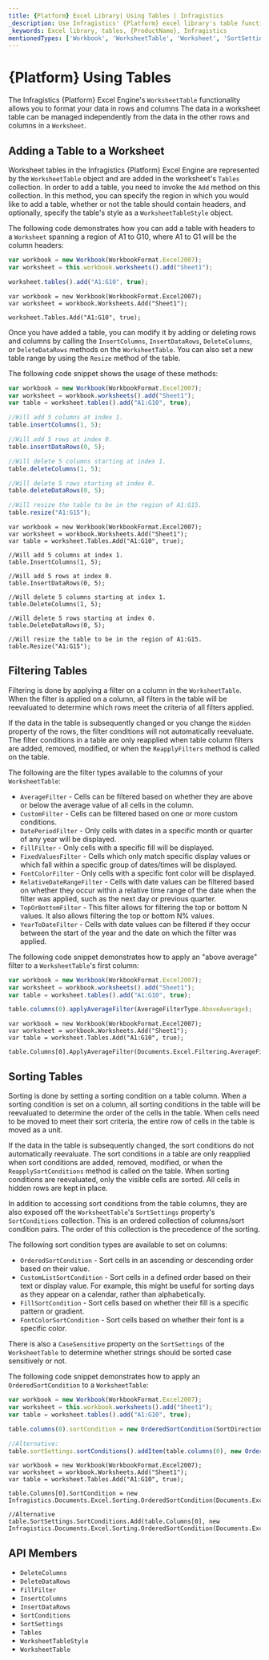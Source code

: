```yaml
---
title: {Platform} Excel Library| Using Tables | Infragistics
_description: Use Infragistics' {Platform} excel library's table functionality to format your data in rows and columns. View {ProductName} excel tutorials for more information!
_keywords: Excel library, tables, {ProductName}, Infragistics
mentionedTypes: ['Workbook', 'WorksheetTable', 'Worksheet', 'SortSettings']
---
```

# {Platform} Using Tables

The Infragistics {Platform} Excel Engine's `WorksheetTable` functionality allows you to format your data in rows and columns The data in a worksheet table can be managed independently from the data in the other rows and columns in a `Worksheet`.
<!--## {Platform} Using Tables Example


<code-view style="height: 500px"
           data-demos-base-url="{environment:dvDemosBaseUrl}"
           iframe-src="{environment:dvDemosBaseUrl}/excel/excel-library-working-with-tables"
           alt="{Platform} Using Tables Example" >
</code-view>

-->


<div class="divider--half"></div>

## Adding a Table to a Worksheet
Worksheet tables in the Infragistics {Platform} Excel Engine are represented by the `WorksheetTable` object and are added in the worksheet's `Tables` collection. In order to add a table, you need to invoke the `Add` method on this collection. In this method, you can specify the region in which you would like to add a table, whether or not the table should contain headers, and optionally, specify the table's style as a `WorksheetTableStyle` object.

The following code demonstrates how you can add a table with headers to a `Worksheet` spanning a region of A1 to G10, where A1 to G1 will be the column headers:

```ts
var workbook = new Workbook(WorkbookFormat.Excel2007);
var worksheet = this.workbook.worksheets().add("Sheet1");

worksheet.tables().add("A1:G10", true);
```

```razor
var workbook = new Workbook(WorkbookFormat.Excel2007);
var worksheet = workbook.Worksheets.Add("Sheet1");

worksheet.Tables.Add("A1:G10", true);
```

Once you have added a table, you can modify it by adding or deleting rows and columns by calling the `InsertColumns`, `InsertDataRows`, `DeleteColumns`, or `DeleteDataRows` methods on the `WorksheetTable`. You can also set a new table range by using the `Resize` method of the table.

The following code snippet shows the usage of these methods:

```ts
var workbook = new Workbook(WorkbookFormat.Excel2007);
var worksheet = workbook.worksheets().add("Sheet1");
var table = worksheet.tables().add("A1:G10", true);

//Will add 5 columns at index 1.
table.insertColumns(1, 5);

//Will add 5 rows at index 0.
table.insertDataRows(0, 5);

//Will delete 5 columns starting at index 1.
table.deleteColumns(1, 5);

//Will delete 5 rows starting at index 0.
table.deleteDataRows(0, 5);

//Will resize the table to be in the region of A1:G15.
table.resize("A1:G15");
```

```razor
var workbook = new Workbook(WorkbookFormat.Excel2007);
var worksheet = workbook.Worksheets.Add("Sheet1");
var table = worksheet.Tables.Add("A1:G10", true);

//Will add 5 columns at index 1.
table.InsertColumns(1, 5);

//Will add 5 rows at index 0.
table.InsertDataRows(0, 5);

//Will delete 5 columns starting at index 1.
table.DeleteColumns(1, 5);

//Will delete 5 rows starting at index 0.
table.DeleteDataRows(0, 5);

//Will resize the table to be in the region of A1:G15.
table.Resize("A1:G15");
```

## Filtering Tables
Filtering is done by applying a filter on a column in the `WorksheetTable`. When the filter is applied on a column, all filters in the table will be reevaluated to determine which rows meet the criteria of all filters applied.

If the data in the table is subsequently changed or you change the `Hidden` property of the rows, the filter conditions will not automatically reevaluate. The filter conditions in a table are only reapplied when table column filters are added, removed, modified, or when the `ReapplyFilters` method is called on the table.

The following are the filter types available to the columns of your `WorksheetTable`:

- `AverageFilter` - Cells can be filtered based on whether they are above or below the average value of all cells in the column.
- `CustomFilter` - Cells can be filtered based on one or more custom conditions.
- `DatePeriodFilter` - Only cells with dates in a specific month or quarter of any year will be displayed.
- `FillFilter` - Only cells with a specific fill will be displayed.
- `FixedValuesFilter` - Cells which only match specific display values or which fall within a specific group of dates/times will be displayed.
- `FontColorFilter` - Only cells with a specific font color will be displayed.
- `RelativeDateRangeFilter` - Cells with date values can be filtered based on whether they occur within a relative time range of the date when the filter was applied, such as the next day or previous quarter.
- `TopOrBottomFilter` - This filter allows for filtering the top or bottom N values. It also allows filtering the top or bottom N% values.
- `YearToDateFilter` - Cells with date values can be filtered if they occur between the start of the year and the date on which the filter was applied.

The following code snippet demonstrates how to apply an "above average" filter to a `WorksheetTable`'s first column:

```ts
var workbook = new Workbook(WorkbookFormat.Excel2007);
var worksheet = workbook.worksheets().add("Sheet1");
var table = worksheet.tables().add("A1:G10", true);

table.columns(0).applyAverageFilter(AverageFilterType.AboveAverage);
```

```razor
var workbook = new Workbook(WorkbookFormat.Excel2007);
var worksheet = workbook.Worksheets.Add("Sheet1");
var table = worksheet.Tables.Add("A1:G10", true);

table.Columns[0].ApplyAverageFilter(Documents.Excel.Filtering.AverageFilterType.AboveAverage);
```

## Sorting Tables
Sorting is done by setting a sorting condition on a table column. When a sorting condition is set on a column, all sorting conditions in the table will be reevaluated to determine the order of the cells in the table. When cells need to be moved to meet their sort criteria, the entire row of cells in the table is moved as a unit.

If the data in the table is subsequently changed, the sort conditions do not automatically reevaluate. The sort conditions in a table are only reapplied when sort conditions are added, removed, modified, or when the `ReapplySortConditions` method is called on the table. When sorting conditions are reevaluated, only the visible cells are sorted. All cells in hidden rows are kept in place.

In addition to accessing sort conditions from the table columns, they are also exposed off the `WorksheetTable`'s `SortSettings` property's `SortConditions` collection. This is an ordered collection of columns/sort condition pairs. The order of this collection is the precedence of the sorting.

The following sort condition types are available to set on columns:

- `OrderedSortCondition` - Sort cells in an ascending or descending order based on their value.
- `CustomListSortCondition` - Sort cells in a defined order based on their text or display value. For example, this might be useful for sorting days as they appear on a calendar, rather than alphabetically.
- `FillSortCondition` - Sort cells based on whether their fill is a specific pattern or gradient.
- `FontColorSortCondition` - Sort cells based on whether their font is a specific color.

There is also a `CaseSensitive` property on the `SortSettings` of the `WorksheetTable` to determine whether strings should be sorted case sensitively or not.

The following code snippet demonstrates how to apply an `OrderedSortCondition` to a `WorksheetTable`:

```ts
var workbook = new Workbook(WorkbookFormat.Excel2007);
var worksheet = this.workbook.worksheets().add("Sheet1");
var table = worksheet.tables().add("A1:G10", true);

table.columns(0).sortCondition = new OrderedSortCondition(SortDirection.Ascending);

//Alternative:
table.sortSettings.sortConditions().addItem(table.columns(0), new OrderedSortCondition(SortDirection.Ascending));
```

```razor
var workbook = new Workbook(WorkbookFormat.Excel2007);
var worksheet = workbook.Worksheets.Add("Sheet1");
var table = worksheet.Tables.Add("A1:G10", true);

table.Columns[0].SortCondition = new Infragistics.Documents.Excel.Sorting.OrderedSortCondition(Documents.Excel.Sorting.SortDirection.Ascending);

//Alternative
table.SortSettings.SortConditions.Add(table.Columns[0], new Infragistics.Documents.Excel.Sorting.OrderedSortCondition(Documents.Excel.Sorting.SortDirection.Ascending));
```

 ## API Members

 - `DeleteColumns`
 - `DeleteDataRows`
 - `FillFilter`
 - `InsertColumns`
 - `InsertDataRows`
 - `SortConditions`
 - `SortSettings`
 - `Tables`
 - `WorksheetTableStyle`
 - `WorksheetTable`
